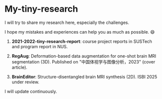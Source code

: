 # My-tiny-research
I will try to share my research here, especially the challenges. 

I hope my mistakes and experiences can help you as much as possible. 😄

1. **2021-2022-tiny-research-report**: course project reports in SUSTech and program report in NUS.

2. **RegAug**: Deformation-based data augmentation for one-shot brain MRI segmentation (3D). Published on "中国体视学与图像分析，2023" (cover article).

3. **BrainEditor**: Structure-disentangled brain MRI synthesis (2D). ISBI 2025 under review.

I will update continuously.
